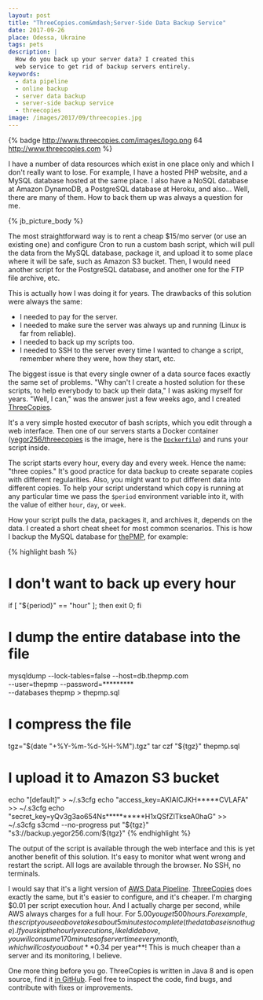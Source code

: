 ```yaml
---
layout: post
title: "ThreeCopies.com&mdash;Server-Side Data Backup Service"
date: 2017-09-26
place: Odessa, Ukraine
tags: pets
description: |
  How do you back up your server data? I created this
  web service to get rid of backup servers entirely.
keywords:
  - data pipeline
  - online backup
  - server data backup
  - server-side backup service
  - threecopies
image: /images/2017/09/threecopies.jpg
---
```


{% badge http://www.threecopies.com/images/logo.png 64 http://www.threecopies.com %}

I have a number of data resources which exist in one place only and which
I don't really want to lose. For example, I have a hosted PHP website,
and a MySQL database hosted at the same place. I also have
a NoSQL database at Amazon DynamoDB, a PostgreSQL database at
Heroku, and also... Well, there are many of them. How to back them up was always a
question for me.

<!--more-->

{% jb_picture_body %}

The most straightforward way is to rent a cheap $15/mo server
(or use an existing one) and configure Cron to run a custom bash
script, which will pull the data from the MySQL database, package it,
and upload it to some place where it will be safe, such as Amazon S3
bucket. Then, I would need another script for the PostgreSQL database, and another one
for the FTP file archive, etc.

This is actually how I was doing it for years. The drawbacks
of this solution were always the same:

  * I needed to pay for the server.
  * I needed to make sure the server was always up and running (Linux is far from reliable).
  * I needed to back up my scripts too.
  * I needed to SSH to the server every time I wanted to change a script, remember where they were, how they start, etc.

The biggest issue is that every single owner of a data source faces
exactly the same set of problems. "Why can't I create a hosted solution for
these scripts, to help everybody to back up their data," I was asking myself
for years. "Well, I can," was the answer just a few weeks ago, and
I created [ThreeCopies](http://www.threecopies.com).

It's a very simple hosted executor of bash scripts, which you edit
through a web interface. Then one of our servers starts a Docker
container ([yegor256/threecopies](https://hub.docker.com/r/yegor256/threecopies/) is the image, here is the
[`Dockerfile`](https://github.com/yegor256/threecopies/blob/master/src/docker/Dockerfile))
and runs your script inside.

The script starts every hour, every day and every week.
Hence the name: "three copies." It's good practice for data backup
to create separate copies with different regularities. Also, you might want to put
different data into different copies. To help your script understand which
copy is running at any particular time we pass the `$period` environment variable into it, with
the value of either `hour`, `day`, or `week`.

How your script pulls the data, packages it, and archives it, depends on the
data. I created a short cheat sheet for most common scenarios. This is how
I backup the MySQL database for [thePMP](http://www.thepmp.com), for example:

{% highlight bash %}
# I don't want to back up every hour
if [ "${period}" == "hour" ]; then exit 0; fi

# I dump the entire database into the file
mysqldump --lock-tables=false --host=db.thepmp.com \
  --user=thepmp --password=********* \
  --databases thepmp > thepmp.sql

# I compress the file
tgz="$(date "+%Y-%m-%d-%H-%M").tgz"
tar czf "${tgz}" thepmp.sql

# I upload it to Amazon S3 bucket
echo "[default]" > ~/.s3cfg
echo "access_key=AKIAICJKH*****CVLAFA" >> ~/.s3cfg
echo "secret_key=yQv3g3ao654Ns**********H1xQSfZlTkseA0haG" >> ~/.s3cfg
s3cmd --no-progress put "${tgz}" "s3://backup.yegor256.com/${tgz}"
{% endhighlight %}

The output of the script is available through the web interface and this
is yet another benefit of this solution. It's easy to monitor what went
wrong and restart the script. All logs are available through the browser. No
SSH, no terminals.

I would say that it's a light version of
[AWS Data Pipeline](https://aws.amazon.com/datapipeline/). [ThreeCopies](http://www.threecopies.com)
does exactly the same, but it's easier to configure, and it's cheaper.
I'm charging $0.01 per script execution hour. And I actually charge
per second, while AWS always charges for a full hour. For $5.00 you get
500 hours. For example, the script you see above takes about 5 minutes
to complete (the database is not huge). If you skip the hourly executions, like I did above, you
will consume 170 minutes of server time every month, which will cost you about
**$0.34 per year**! This is much cheaper than a server and
its monitoring, I believe.

One more thing before you go. ThreeCopies is written in Java&nbsp;8 and is open source,
find it [in GitHub](https://github.com/yegor256/threecopies). Feel free to
inspect the code, find bugs, and contribute with fixes or improvements.

